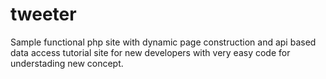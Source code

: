 # tweeter
Sample functional php site with dynamic page construction and api based data access tutorial 
site for new developers with very easy code for understading new concept.
